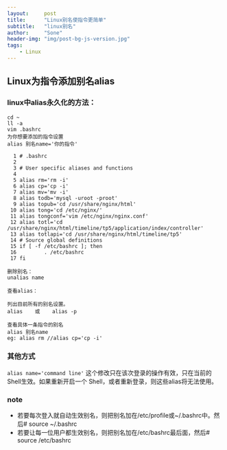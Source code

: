 ```yaml
---
layout:     post
title:      "Linux别名使指令更简单"
subtitle:   "linux别名"
author:     "Sone"
header-img: "img/post-bg-js-version.jpg"
tags:
    - Linux
---
```


## Linux为指令添加别名alias

### linux中alias永久化的方法：
```
cd ~
ll -a
vim .bashrc
为你想要添加的指令设置
alias 别名name='你的指令'

  1 # .bashrc
  2 
  3 # User specific aliases and functions
  4 
  5 alias rm='rm -i'
  6 alias cp='cp -i'
  7 alias mv='mv -i'
  8 alias todb='mysql -uroot -proot'
  9 alias topub='cd /usr/share/nginx/html'
 10 alias tong='cd /etc/nginx/'
 11 alias tongconf='vim /etc/nginx/nginx.conf'
 12 alias totl='cd /usr/share/nginx/html/timeline/tp5/application/index/controller'
 13 alias totlapi='cd /usr/share/nginx/html/timeline/tp5'
 14 # Source global definitions
 15 if [ -f /etc/bashrc ]; then
 16         . /etc/bashrc
 17 fi

删除别名：
unalias name

查看alias：

列出目前所有的别名设置。
alias    或    alias -p  

查看具体一条指令的别名
alias 别名name
eg: alias rm //alias cp='cp -i'

```

### 其他方式

`alias name='command line'` 这个修改只在该次登录的操作有效，只在当前的Shell生效。如果重新开启一个 Shell，或者重新登录，则这些alias将无法使用。

### note
- 若要每次登入就自动生效别名，则把别名加在/etc/profile或~/.bashrc中。然后# source ~/.bashrc
- 若要让每一位用户都生效别名，则把别名加在/etc/bashrc最后面，然后# source /etc/bashrc
